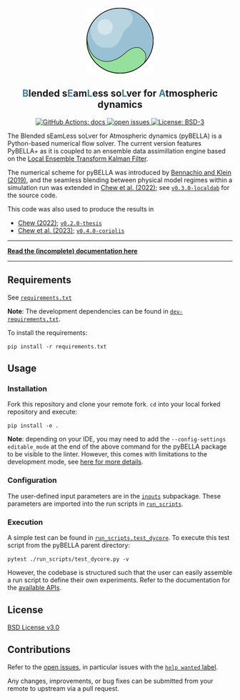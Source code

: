 <p align="center">
  <a href="">
  <img alt="pyBELLA Logo" src="/docs/source/_static/logo.png">
  </a>
</p>

<h2 align="center"><b><font color="#417b95">B</font></b>lended s<b><font color="#417b95">E</font></b>am<b><font color="#417b95">L</font></b>ess so<b><font color="#417b95">L</font></b>ver for <b><font color="#417b95">A</font></b>tmospheric dynamics</h2>


<p align="center">
<a href="https://github.com/ray-chew/pyBELLA/actions/workflows/documentation.yml">
<img alt="GitHub Actions: docs" src=https://img.shields.io/github/actions/workflow/status/ray-chew/pyBELLA/documentation.yml?logo=github&label=docs>
</a>
<a href="https://github.com/ray-chew/pyBELLA/issues">
<img alt="open issues" src=https://img.shields.io/github/issues/ray-chew/pyBELLA>
</a>
<a href="https://opensource.org/licenses/BSD-3-Clause">
<img alt="License: BSD-3" src=https://img.shields.io/badge/License-BSD_3--Clause-blue.svg>
</a>
<!-- <a href="https://github.com/psf/black">
<img alt="Code style: black" src=https://img.shields.io/badge/code%20style-black-000000.svg>
</a> -->
</p>


The Blended sEamLess soLver for Atmospheric dynamics (pyBELLA) is a Python-based numerical flow solver. The current version features PyBELLA+ as it is coupled to an ensemble data assimillation engine based on the [Local Ensemble Transform Kalman Filter](https://www.sciencedirect.com/science/article/abs/pii/S0167278906004647).

The numerical scheme for pyBELLA was introduced by [Bennachio and Klein (2019)](https://journals.ametsoc.org/view/journals/mwre/147/11/mwr-d-19-0073.1.xml), and the seamless blending between physical model regimes within a simulation run was extended in [Chew et al. (2022)](https://journals.ametsoc.org/view/journals/mwre/150/9/MWR-D-21-0175.1.xml); see [`v0.3.0-localdab`](https://github.com/ray-chew/pyBELLA/releases/tag/archive%2Flocaldab) for the source code.

This code was also used to produce the results in
* [Chew (2022)](https://refubium.fu-berlin.de/bitstream/handle/fub188/37313/thesis_final.pdf); [`v0.2.0-thesis`](https://github.com/ray-chew/pyBELLA/releases/tag/archive%2Fthesis)
* [Chew et al. (2023)](https://tinyurl.com/2dc7hjqa); [`v0.4.0-coriolis`](https://github.com/ray-chew/pyBELLA/releases/tag/archive%2Ffull_coriolis)


---

**[Read the (incomplete) documentation here](https://ray-chew.github.io/pyBELLA/index.html)**

---

## Requirements

See [`requirements.txt`](https://github.com/ray-chew/pyBELLA/blob/develop/requirements.txt)

**Note**:  The development dependencies can be found in [`dev-requirements.txt`](https://github.com/ray-chew/pyBELLA/blob/develop/dev-requirements.txt).

To install the requirements:
```console
pip install -r requirements.txt
```


## Usage

### Installation

Fork this repository and clone your remote fork. `cd` into your local forked repository and execute:

```console
pip install -e . 
```

**Note**: depending on your IDE, you may need to add the `--config-settings editable_mode` at the end of the above command for the pyBELLA package to be visible to the linter. However, this comes with limitations to the development mode, see [here for more details](https://setuptools.pypa.io/en/latest/userguide/development_mode.html).

### Configuration

The user-defined input parameters are in the [`inputs`](https://github.com/ray-chew/pyBELLA/tree/develop/inputs) subpackage. These parameters are imported into the run scripts in [`run_scripts`](https://github.com/ray-chew/pyBELLA/tree/develop/run_scripts). 

### Execution

A simple test can be found in [`run_scripts.test_dycore`](https://github.com/ray-chew/pyBELLA/blob/develop/run_scripts/test_dycore.py). To execute this test script from the pyBELLA parent directory:

```console
pytest ./run_scripts/test_dycore.py -v
```

However, the codebase is structured such that the user can easily assemble a run script to define their own experiments. Refer to the documentation for the [available APIs](https://ray-chew.github.io/pyBELLA/apis.html).

## License

[BSD License v3.0](https://fossa.com/blog/open-source-software-licenses-101-bsd-3-clause-license/)

## Contributions

Refer to the [open issues](https://github.com/ray-chew/pyBELLA/issues), in particular issues with the [`help wanted` label](https://github.com/ray-chew/pyBELLA/issues?q=is%3Aopen+is%3Aissue+label%3A%22help+wanted%22).

Any changes, improvements, or bug fixes can be submitted from your remote to upstream via a pull request.

